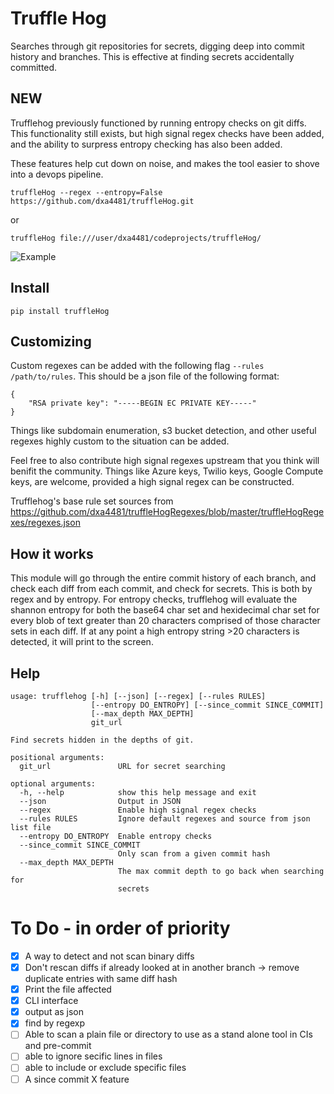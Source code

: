 # Truffle Hog

Searches through git repositories for secrets, digging deep into commit history and branches. This is effective at finding secrets accidentally committed.

## NEW

Trufflehog previously functioned by running entropy checks on git diffs. This functionality still exists, but high signal regex checks have been added, and the ability to surpress entropy checking has also been added.

These features help cut down on noise, and makes the tool easier to shove into a devops pipeline.

```
truffleHog --regex --entropy=False https://github.com/dxa4481/truffleHog.git
```

or

```
truffleHog file:///user/dxa4481/codeprojects/truffleHog/
```

![Example](https://i.imgur.com/YAXndLD.png)

## Install

```
pip install truffleHog
```

## Customizing

Custom regexes can be added with the following flag `--rules /path/to/rules`. This should be a json file of the following format:

```
{
    "RSA private key": "-----BEGIN EC PRIVATE KEY-----"
}
```

Things like subdomain enumeration, s3 bucket detection, and other useful regexes highly custom to the situation can be added.

Feel free to also contribute high signal regexes upstream that you think will benifit the community. Things like Azure keys, Twilio keys, Google Compute keys, are welcome, provided a high signal regex can be constructed.

Trufflehog's base rule set sources from https://github.com/dxa4481/truffleHogRegexes/blob/master/truffleHogRegexes/regexes.json

## How it works

This module will go through the entire commit history of each branch, and check each diff from each commit, and check for secrets. This is both by regex and by entropy. For entropy checks, trufflehog will evaluate the shannon entropy for both the base64 char set and hexidecimal char set for every blob of text greater than 20 characters comprised of those character sets in each diff. If at any point a high entropy string >20 characters is detected, it will print to the screen.

## Help

```
usage: trufflehog [-h] [--json] [--regex] [--rules RULES]
                  [--entropy DO_ENTROPY] [--since_commit SINCE_COMMIT]
                  [--max_depth MAX_DEPTH]
                  git_url

Find secrets hidden in the depths of git.

positional arguments:
  git_url               URL for secret searching

optional arguments:
  -h, --help            show this help message and exit
  --json                Output in JSON
  --regex               Enable high signal regex checks
  --rules RULES         Ignore default regexes and source from json list file
  --entropy DO_ENTROPY  Enable entropy checks
  --since_commit SINCE_COMMIT
                        Only scan from a given commit hash
  --max_depth MAX_DEPTH
                        The max commit depth to go back when searching for
                        secrets
```

# To Do - in order of priority

- [x] A way to detect and not scan binary diffs
- [x] Don't rescan diffs if already looked at in another branch -> remove duplicate entries with same diff hash
- [x] Print the file affected
- [x] CLI interface
- [x] output as json
- [x] find by regexp
- [ ] Able to scan a plain file or directory to use as a stand alone tool in CIs and pre-commit
- [ ] able to ignore secific lines in files
- [ ] able to include or exclude specific files
- [ ] A since commit X feature
